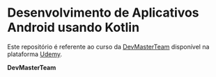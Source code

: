 # Desenvolvimento de Aplicativos Android usando Kotlin

Este repositório é referente ao curso da [DevMasterTeam](https://www.devmasterteam.com/) disponível na plataforma [Udemy](https://www.udemy.com/course/curso-desenvolvedor-kotlin/?referralCode=93ACF28BBD0F98EDAF01).

**DevMasterTeam**